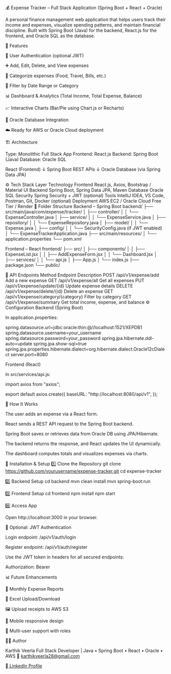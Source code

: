 💰 Expense Tracker – Full Stack Application (Spring Boot + React + Oracle)

A personal finance management web application that helps users track their income and expenses, visualize spending patterns, and maintain financial discipline.
Built with Spring Boot (Java) for the backend, React.js for the frontend, and Oracle SQL as the database.

🚀 Features

🔐 User Authentication (optional JWT)

➕ Add, Edit, Delete, and View expenses

🧾 Categorize expenses (Food, Travel, Bills, etc.)

📅 Filter by Date Range or Category

📊 Dashboard & Analytics (Total Income, Total Expense, Balance)

📈 Interactive Charts (Bar/Pie using Chart.js or Recharts)

💾 Oracle Database Integration

☁️ Ready for AWS or Oracle Cloud deployment

🏗️ Architecture

Type: Monolithic Full Stack App
Frontend: React.js
Backend: Spring Boot (Java)
Database: Oracle SQL

React (Frontend)
     ↓
Spring Boot REST APIs
     ↓
Oracle Database (via Spring Data JPA)

⚙️ Tech Stack
Layer	Technology
Frontend	React.js, Axios, Bootstrap / Material UI
Backend	Spring Boot, Spring Data JPA, Maven
Database	Oracle SQL
Security	Spring Security + JWT (optional)
Tools	IntelliJ IDEA, VS Code, Postman, Git, Docker (optional)
Deployment	AWS EC2 / Oracle Cloud Free Tier / Render
📁 Folder Structure
Backend – Spring Boot
backend/
 ├── src/main/java/com/expense/tracker/
 │    ├── controller/
 │    │     └── ExpenseController.java
 │    ├── service/
 │    │     └── ExpenseService.java
 │    ├── repository/
 │    │     └── ExpenseRepository.java
 │    ├── model/
 │    │     └── Expense.java
 │    ├── config/
 │    │     └── SecurityConfig.java (if JWT enabled)
 │    └── ExpenseTrackerApplication.java
 ├── src/main/resources/
 │    └── application.properties
 └── pom.xml

Frontend – React
frontend/
 ├── src/
 │    ├── components/
 │    │     ├── ExpenseList.jsx
 │    │     ├── AddExpenseForm.jsx
 │    │     └── Dashboard.jsx
 │    ├── services/
 │    │     └── api.js
 │    ├── App.js
 │    └── index.js
 ├── package.json
 └── public/

🔌 API Endpoints
Method	Endpoint	Description
POST	/api/v1/expense/add	Add a new expense
GET	/api/v1/expense/all	Get all expenses
PUT	/api/v1/expense/update/{id}	Update expense details
DELETE	/api/v1/expense/delete/{id}	Delete an expense
GET	/api/v1/expense/category/{category}	Filter by category
GET	/api/v1/expense/summary	Get total income, expense, and balance
⚙️ Configuration
Backend (Spring Boot)

In application.properties:

spring.datasource.url=jdbc:oracle:thin:@//localhost:1521/XEPDB1
spring.datasource.username=your_username
spring.datasource.password=your_password
spring.jpa.hibernate.ddl-auto=update
spring.jpa.show-sql=true
spring.jpa.properties.hibernate.dialect=org.hibernate.dialect.Oracle12cDialect
server.port=8080

Frontend (React)

In src/services/api.js:

import axios from "axios";

export default axios.create({
  baseURL: "http://localhost:8080/api/v1",
});

🧠 How It Works

The user adds an expense via a React form.

React sends a REST API request to the Spring Boot backend.

Spring Boot saves or retrieves data from Oracle DB using JPA/Hibernate.

The backend returns the response, and React updates the UI dynamically.

The dashboard computes totals and visualizes expenses via charts.

🧰 Installation & Setup
1️⃣ Clone the Repository
git clone https://github.com/yourusername/expense-tracker.git
cd expense-tracker

2️⃣ Backend Setup
cd backend
mvn clean install
mvn spring-boot:run

3️⃣ Frontend Setup
cd frontend
npm install
npm start

4️⃣ Access App

Open http://localhost:3000
 in your browser.

🔐 Optional: JWT Authentication

Login endpoint: /api/v1/auth/login

Register endpoint: /api/v1/auth/register

Use the JWT token in headers for all secured endpoints:

Authorization: Bearer <token>

📊 Future Enhancements

🧮 Monthly Expense Reports

📂 Excel Upload/Download

🖼️ Upload receipts to AWS S3

📱 Mobile responsive design

🧭 Multi-user support with roles

👨‍💻 Author

Karthik Veerla
Full Stack Developer | Java • Spring Boot • React • Oracle • AWS
📧 karthikveerla28@gmail.com

🔗[ LinkedIn Profile
](https://www.linkedin.com/in/karthikveerla/)
